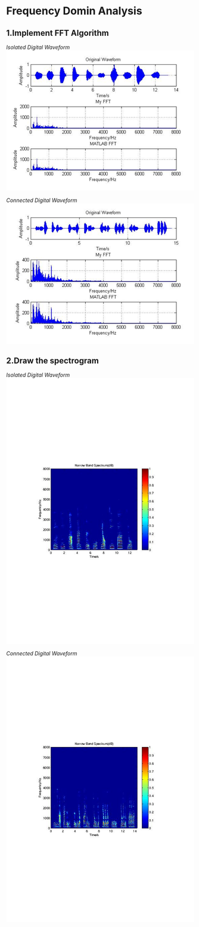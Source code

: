 # Frequency Domin Analysis
## 1.Implement FFT Algorithm

*Isolated Digital Waveform*   
![](https://github.com/mxmaxi007/FFT/raw/master/FFT/fig1_isolated.jpg)

*Connected Digital Waveform*   
![](https://github.com/mxmaxi007/FFT/raw/master/FFT/fig1_connecteded.jpg)

## 2.Draw the spectrogram

*Isolated Digital Waveform*   
![](https://github.com/mxmaxi007/FFT/raw/master/FFT/fig5_isolated.jpg)

*Connected Digital Waveform*   
![](https://github.com/mxmaxi007/FFT/raw/master/FFT/fig5_connecteded.jpg)
